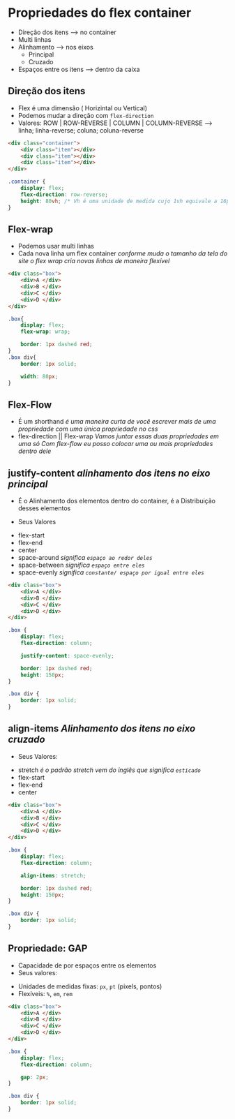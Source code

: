 # Propriedades do flex container

* Direção dos itens --> no container
* Multi linhas
* Alinhamento --> nos eixos
   - Principal
   - Cruzado
* Espaços entre os itens --> dentro da caixa

## Direção dos itens

* Flex é uma dimensão ( Horizintal ou Vertical)
* Podemos mudar a direção com `flex-direction`
* Valores:  ROW | ROW-REVERSE | COLUMN | COLUMN-REVERSE
        -->  linha; linha-reverse; coluna; coluna-reverse

```html
<div class="container">
    <div class="item"></div>
    <div class="item"></div>
    <div class="item"></div>
</div>
```
```css
.container {
    display: flex;
    flex-direction: row-reverse;
    height: 80vh; /* Vh é uma unidade de medida cujo 1vh equivale a 16px */
}
```

## Flex-wrap

- Podemos usar multi linhas
- Cada nova linha um flex container  *conforme muda o tamanho da tela do site o flex wrap cria novas linhas de maneira flexível*

```html
<div class="box">
    <div>A </div>
    <div>B </div>
    <div>C </div>
    <div>D </div>
</div>
```
```css
.box{
    display: flex;
    flex-wrap: wrap;

    border: 1px dashed red;
}
.box div{
    border: 1px solid;

    width: 80px;
}
```


## Flex-Flow

- É um shorthand *é uma maneira curta de você escrever mais de uma propriedade com uma única propriedade no css*
- flex-direction || Flex-wrap  *Vamos juntar essas duas propriedades em uma só* 
*Com flex-flow eu posso colocar uma ou mais propriedades dentro dele*


## justify-content *alinhamento dos itens no eixo principal*
-  É o Alinhamento dos elementos dentro do container,
é a Distribuição desses elementos

* Seus Valores
- flex-start
- flex-end
- center
- space-around *significa `espaço ao redor deles`*
- space-between *significa `espaço entre eles`*
- space-evenly *significa `constante/ espaço por igual entre eles`*

```html
<div class="box">
    <div>A </div>
    <div>B </div>
    <div>C </div>
    <div>D </div>
</div>
```
```css
.box {
    display: flex;
    flex-direction: column;

    justify-content: space-evenly;

    border: 1px dashed red;
    height: 150px;
}

.box div {
    border: 1px solid;
}
```

## align-items *Alinhamento dos itens no eixo cruzado*
* Seus Valores:
- stretch *é o padrão* *stretch vem do inglês que significa `esticado`*
- flex-start
- flex-end
- center

```html
<div class="box">
    <div>A </div>
    <div>B </div>
    <div>C </div>
    <div>D </div>
</div>
```
```css
.box {
    display: flex;
    flex-direction: column;

    align-items: stretch;

    border: 1px dashed red;
    height: 150px;
}

.box div {
    border: 1px solid;
}
```

## Propriedade: GAP 
* Capacidade de por espaços entre os elementos
* Seus valores:
- Unidades de medidas fixas: `px`, `pt`   (pixels, pontos)
- Flexíveis: `%`, `em`, `rem`  

```html
<div class="box">
    <div>A </div>
    <div>B </div>
    <div>C </div>
    <div>D </div>
</div>
```
```css
.box {
    display: flex;
    flex-direction: column;

    gap: 2px;
}

.box div {
    border: 1px solid;
}
```